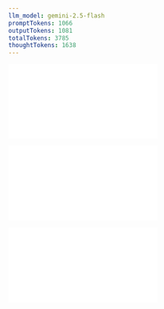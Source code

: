 ```yaml
---
llm_model: gemini-2.5-flash
promptTokens: 1066
outputTokens: 1081
totalTokens: 3785
thoughtTokens: 1638
---
```


![@](steps/stylize%20the%20following%20into%20readable%20Markdown.80d06ff8.md)

![@](steps/response.6d76b65d.md)

![@](steps/_.154985b3.md)